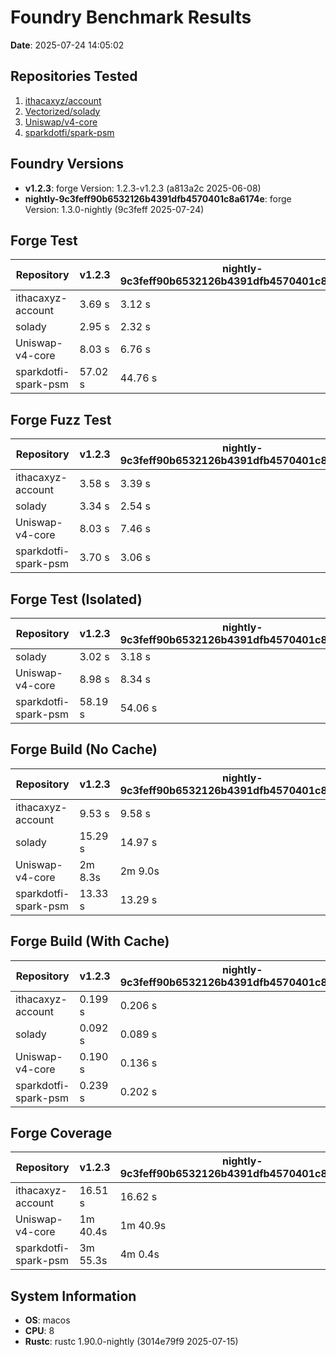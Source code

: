 # Foundry Benchmark Results

**Date**: 2025-07-24 14:05:02

## Repositories Tested

1. [ithacaxyz/account](https://github.com/ithacaxyz/account)
2. [Vectorized/solady](https://github.com/Vectorized/solady)
3. [Uniswap/v4-core](https://github.com/Uniswap/v4-core)
4. [sparkdotfi/spark-psm](https://github.com/sparkdotfi/spark-psm)

## Foundry Versions

- **v1.2.3**: forge Version: 1.2.3-v1.2.3 (a813a2c 2025-06-08)
- **nightly-9c3feff90b6532126b4391dfb4570401c8a6174e**: forge Version: 1.3.0-nightly (9c3feff 2025-07-24)

## Forge Test

| Repository           | v1.2.3  | nightly-9c3feff90b6532126b4391dfb4570401c8a6174e |
| -------------------- | ------- | ------------------------------------------------ |
| ithacaxyz-account    | 3.69 s  | 3.12 s                                           |
| solady               | 2.95 s  | 2.32 s                                           |
| Uniswap-v4-core      | 8.03 s  | 6.76 s                                           |
| sparkdotfi-spark-psm | 57.02 s | 44.76 s                                          |

## Forge Fuzz Test

| Repository           | v1.2.3 | nightly-9c3feff90b6532126b4391dfb4570401c8a6174e |
| -------------------- | ------ | ------------------------------------------------ |
| ithacaxyz-account    | 3.58 s | 3.39 s                                           |
| solady               | 3.34 s | 2.54 s                                           |
| Uniswap-v4-core      | 8.03 s | 7.46 s                                           |
| sparkdotfi-spark-psm | 3.70 s | 3.06 s                                           |

## Forge Test (Isolated)

| Repository           | v1.2.3  | nightly-9c3feff90b6532126b4391dfb4570401c8a6174e |
| -------------------- | ------- | ------------------------------------------------ |
| solady               | 3.02 s  | 3.18 s                                           |
| Uniswap-v4-core      | 8.98 s  | 8.34 s                                           |
| sparkdotfi-spark-psm | 58.19 s | 54.06 s                                          |

## Forge Build (No Cache)

| Repository           | v1.2.3  | nightly-9c3feff90b6532126b4391dfb4570401c8a6174e |
| -------------------- | ------- | ------------------------------------------------ |
| ithacaxyz-account    | 9.53 s  | 9.58 s                                           |
| solady               | 15.29 s | 14.97 s                                          |
| Uniswap-v4-core      | 2m 8.3s | 2m 9.0s                                          |
| sparkdotfi-spark-psm | 13.33 s | 13.29 s                                          |

## Forge Build (With Cache)

| Repository           | v1.2.3  | nightly-9c3feff90b6532126b4391dfb4570401c8a6174e |
| -------------------- | ------- | ------------------------------------------------ |
| ithacaxyz-account    | 0.199 s | 0.206 s                                          |
| solady               | 0.092 s | 0.089 s                                          |
| Uniswap-v4-core      | 0.190 s | 0.136 s                                          |
| sparkdotfi-spark-psm | 0.239 s | 0.202 s                                          |

## Forge Coverage

| Repository           | v1.2.3   | nightly-9c3feff90b6532126b4391dfb4570401c8a6174e |
| -------------------- | -------- | ------------------------------------------------ |
| ithacaxyz-account    | 16.51 s  | 16.62 s                                          |
| Uniswap-v4-core      | 1m 40.4s | 1m 40.9s                                         |
| sparkdotfi-spark-psm | 3m 55.3s | 4m 0.4s                                          |

## System Information

- **OS**: macos
- **CPU**: 8
- **Rustc**: rustc 1.90.0-nightly (3014e79f9 2025-07-15)
